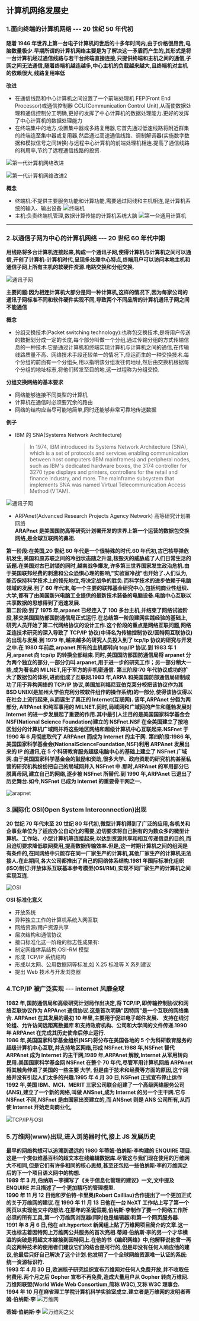 ## 计算机网络发展史

### 1.面向终端的计算机网络 --- 20 世纪 50 年代初

**随着 1946 年世界上第一台电子计算机问世后的十多年时间内,由于价格很昂贵,电脑数量极少.早期所谓的计算机网络主要是为了解决这一矛盾而产生的,其形式是将一台计算机经过通信线路与若干台终端直接连接,只提供终端和主机之间的通信,子网之间无法通信,随着终端机越连越多,中心主机的负载越来越大,且终端机对主机的依赖很大,线路复用率低**

**改进**

- 在通信线路和中心计算机之间设置了一个前端处理机 FEP(Front End Processor)或通信控制器 CCU(Communication Control Unit),从而使数据处理和通信控制分工明确,更好的发挥了中心计算机的数据处理能力.更好的发挥了中心计算机的数据处理能力
- 在终端集中的地方,设置集中器或多路复用器,它首先通过低速线路将附近群集的终端连至集中器或复用器,然后通过高速通信线路、调制解调器(实施数字数据和模拟信号之间转换)与远程中心计算机的前端处理机相连.提高了通信线路的利用率,节约了远程通信线路的投资.

![第一代计算机网络改进](https://img-blog.csdn.net/20180923193002400?watermark/2/text/aHR0cHM6Ly9ibG9nLmNzZG4ubmV0L2xpeXVueW91/font/5a6L5L2T/fontsize/400/fill/I0JBQkFCMA==/dissolve/70)

![第一代计算机网络改进2](https://ss2.baidu.com/6ONYsjip0QIZ8tyhnq/it/u=206363078,3383122493&fm=173&app=25&f=JPEG?w=640&h=390&s=31B6ED3211CFC4EA00D8D0CE0000E0B1)

**概念**

- 终端机:不提供主要服务功能和计算功能,需要通过网线和主机相连,是计算机系统的输入、输出设备
  ![终端机](https://pic3.zhimg.com/80/v2-6d11dcd871a31975492a986a753ffd12_720w.jpg)
- 主机:负责终端机管理,数据计算传输的计算机系统大脑
  ![第一台通用计算机](http://www.wendangwang.com/pic/d6b2b011cacc44271f101b4a/3-810-jpg_6-1080-0-0-1080.jpg)

---

### 2.以通信子网为中心的计算机网络 --- 20 世纪 60 年代中期

**用线路将多台计算机连接起来,构成一个通讯子网,使得计算机与计算机之间可以通信,开创了计算机-计算机时代,呈现多处理中心特点,终端用户可以访问本地主机和通信子网上所有主机的软硬件资源.电路交换和分组交换.**

![通讯子网](https://gss0.baidu.com/94o3dSag_xI4khGko9WTAnF6hhy/zhidao/wh%3D600%2C800/sign=3de9c181dcc8a786be7f42085739e505/adaf2edda3cc7cd995e655a23401213fb90e9185.jpg)

**主要问题:因为相连计算机大部分是同一种计算机,这样的情况下,因为每家公司的通讯子网标准不同和软件硬件实现不同,导致两个不同品牌的计算机通讯子网之间不能通信**

**概念**

- 分组交换技术(Packet switching technology):也称包交换技术,是将用户传送的数据划分成一定的长度,每个部分叫做一个分组,通过传输分组的方式传输信息的一种技术.它是通过计算机和终端实现计算机与计算机之间的通信,在传输线路质量不高、网络技术手段还较单一的情况下,应运而生的一种交换技术.每个分组的前面有一个分组头,用以指明该分组发往何地址,然后由交换机根据每个分组的地址标志,将他们转发至目的地,这一过程称为分组交换.

**分组交换网络的基本要求**

- 网络能够连接不同类型的计算机
- 计算机在通信时必须要冗余的路由
- 网络的结构应当尽可能地简单,同时还能够非常可靠地传送数据

**例子**

- IBM 的 SNA(Systems Network Architecture)
  > In 1974, IBM introduced its Systems Network Architecture (SNA), which is a set of protocols and services enabling communication between host computers (IBM mainframes) and peripheral nodes, such as IBM's dedicated hardware boxes, the 3174 controller for 3270 type displays and printers, controllers for the retail and finance industry, and more. The mainframe subsystem that implements SNA was named Virtual Telecommunication Access Method (VTAM).

![通讯子网](https://ss2.baidu.com/6ONYsjip0QIZ8tyhnq/it/u=2553089948,3421087134&fm=173&app=25&f=JPEG?w=576&h=331&s=81B0E833459365CA585DACD2000050B3)

- ARPAnet(Advanced Research Projects Agency Network) 高等研究计划署网络  
  **ARAPnet 是美国国防高等研究计划署开发的世界上第一个运营的数据包交换网络,是全球互联网的鼻祖.**

**第一阶段:在美国,20 世纪 60 年代是一个很特殊的时代.60 年代初,古巴核导弹危机发生,美国和原苏联之间的冷战状态随之升温,核毁灭的威胁成了人们日常生活的话题.在美国对古巴封锁的同时,越南战争爆发,许多第三世界国家发生政治危机.由于美国联邦经费的刺激和公众恐惧心理的影响,"实验室冷战"也开始了.人们认为,能否保持科学技术上的领先地位,将决定战争的胜负.而科学技术的进步依赖于电脑领域的发展.到了 60 年代末,每一个主要的联邦基金研究中心,包括纯商业性组织、大学,都有了由美国新兴电脑工业提供的最新技术装备的电脑设备.电脑中心互联以共享数据的思想得到了迅速发展.**  
**第二阶段:到了 1975 年,arpanet 已经连入了 100 多台主机,并结束了网络试验阶段,移交美国国防部国防通信局正式运行.在总结第一阶段建网实践经验的基础上,研究人员开始了第二代网络协议的设计工作.这个阶段的重点是网络互联问题,网络互连技术研究的深入导致了 TCP/IP 协议(中译名为传输控制协议/因特网互联协议)的出现与发展.到 1979 年,越来越多的研究人员投入到了 tcp/Ip 协议的研究与开发之中.在 1980 年前后,arpanet 所有的主机都转向 tcp/IP 协议.到 1983 年 1 月,arpanet 向 tcp/ip 的转换全部结束.同时,美国国防部国防通信局将 arpanet 分为两个独立的部分,一部分仍叫 arpanet,用于进一步的研究工作；另一部分稍大一些,成为著名的 MILNET,用于军方的非机密通信.**
**第三阶段:70 年代协议成功的扩大了数据包的体积,进而组成了互联网.1983 年,ARPA 和美国国防部通信局研制成功了用于异构网络的 TCP/IP 协议,美国加利福尼亚伯克莱分校把该协议作为其 BSD UNIX(是加州大学伯克利分校软件组作的操作系统)的一部分,使得该协议得以在社会上流行起来,从而诞生了真正的 Internet(互联网). 该年,ARPAnet 分裂为两部分, ARPAnet 和纯军事用的 MILNET.同时,局域网和广域网的产生和蓬勃发展对 Internet 的进一步发展起了重要的作用.其中最引人注目的是美国国家科学基金会 NSF(National Science Foundation)建立的 NSFnet.NSF 在全美国建立了按地区划分的计算机广域网并将这些地区网络和超级计算机中心互联起来.NSFnet 于 1990 年 6 月彻底取代了 ARPAnet 而成为 Internet 的主干网.**
**第四阶段:1986 年,美国国家科学基金会(NationalScienceFoundation,NSF)利用 ARPAnet 发展出来的 IP 的通讯,在 5 个科研教育服务超级电脑中心的基础上建立了 NSFnet 广域网.由于美国国家科学基金会的鼓励和资助,很多大学、政府资助的研究机构甚至私营的研究机构纷纷把自己的局域网并入 NSFnet 中.那时,ARPAnet 的军用部分已脱离母网,建立自己的网络,逐步被 NSFnet 所替代.到 1990 年,ARPAnet 已退出了历史舞台.如今,NSFnet 已成为 Internet 的重要骨干网之一.**

![arapnet](http://learnlearn.uk/igcseict/wp-content/uploads/sites/3/2016/08/arpanet-1974.png)

### 3.国际化 OSI(Open System Interconnection)出现

**20 世纪 70 年代末至 20 世纪 80 年代初,微型计算机得到了广泛的应用,各机关和企事业单位为了适应办公自动化的需要,迫切要求将自己拥有的为数众多的微型计算机、工作站、小型计算机等连接起来,以达到资源共享和相互传递信息的目的,而且迫切要求降低联网费用,提高数据传输效率.但是,这一时期计算机之间的组网是有条件的,在同网络中只能存在同一厂家生产的计算机,其他厂家生产的计算机无法接人.在此期间,各大公司都推出了自己的网络体系结构.1981 年国际标准化组织(ISO)制订:开放体系互联基本参考模型(OSI/RM),实现不同厂家生产的计算机之间实现互连.**

![OSI](http://electricala2z.com/wp-content/uploads/2017/10/osi-model.gif)

**OSI 标准化意义**

- 开放系统
- 异种独立工作的计算机系统入网互联
- 网络资源/用户资源共享
- 层次结构和通信协议
- 接口标准化这一阶段的标志性成果有:
- 制定网络体系结构:OSI-RM 模型
- 形成 TCP/IP 系统结构
- 形成以太网、公用数据网等标准,如 X.25 标准等 X 系列建议
- 提出 Web 技术与开发浏览器

### 4.TCP/IP 被广泛实现 --- internet 风靡全球

**1982 年,国防通信局和高级研究计划局作出决定,将 TCP/IP,即传输控制协议和网络互联协议作为 ARPAnet 通信协议.这是首次明确"因特网"是一个互联的网络集合. ARPAnet 在其发展的最初 10 年里,主要用于促进电子邮件发展、 支持在线讨论组、允许访问远距离数据库 和支持政府机构、公司和大学间的文件传递.1990 年 ARPAnet 在完成其历史使命后停止运行.**  
**1986 年,美国国家科学基金组织(NSF)将分布在美国各地的 5 个为科研教育服务的超级计算机中心互联,并支持地区网络,形成 NSFnet.1988 年,NSFnet 替代 ARPAnet 成为 Internet 的主干网,1989 年,ARPAnet 解散,Internet 从军用转向民用.美国国家科学基金网 NSFnet 在整个 70 年代,尽管军用计算机网络 ARPAnet 将其触角伸进了美国的一些主要 大学, 但是由于技术和经费等方面的原因,这个网络并没有引起人们太多的兴趣.1995 年 4 月 30 日,NSFnet 正式宣布停止运作**  
**1992 年,美国 IBM、MCI、MERIT 三家公司联合组建了一个高级网络服务公司(ANS),建立了一个新的网络,叫做 ANSnet,成为 Internet 的另一个主干网.它与 NSFnet 不同,NSFnet 是由国家出资建立的,而 ANSnet 则是 ANS 公司所有,从而使 Internet 开始走向商业化,**

![TCP/IP与OSI](http://h.hiphotos.baidu.com/zhidao/pic/item/d009b3de9c82d158935225be800a19d8bd3e42e8.jpg)

### 5.万维网(www)出现,进入浏览器时代,接上 JS 发展历史

**最早的网络构想可以追溯到遥远的 1980 年蒂姆·伯纳斯·李构建的 ENQUIRE 项目.这是一个类似维基百科的超文本在线编辑数据库.尽管这与我们现在使用的万维网大不相同,但是它们有许多相同的核心思想,甚至还包括一些伯纳斯·李的万维网之后的下一个项目语义网中的构想.**  
**1989 年 3 月,伯纳斯－李撰写了《关于信息化管理的建议》一文,文中提及 ENQUIRE 并且描述了一个更加精巧的管理模型.**  
**1990 年 11 月 12 日他和罗伯特·卡里奥(Robert Cailliau)合作提出了一个更加正式的关于万维网的建议.在 1990 年 11 月 13 日他在一台 NeXT 工作站上写了第一个网页以实现他文中的想法.在那年的圣诞假期,伯纳斯·李制作了要一个网络工作所必须的所有工具,第一个万维网浏览器(同时也是编辑器)和第一个网页服务器.**  
**1991 年 8 月 6 日,他在 alt.hypertext 新闻组上贴了万维网项目简介的文章.这一天也标志着因特网上万维网公共服务的首次亮相.蒂姆·伯纳斯·李的另一个才华横溢的突破是将超文本嫁接到因特网上.在他的书《编织网络》中,他解释说他曾一再向这两种技术的使用者们建议它们的结合是可行的,但是却没有任何人响应他的建议,他最后只好自己解决了这个计划.他发明了一个全球网络资源唯一认证的系统:统一资源标识符.**  
**1993 年 4 月 30 日,欧洲核子研究组织宣布万维网对任何人免费开放,并不收取任何费用.两个月之后 Gopher 宣布不再免费,造成大量用户从 Gopher 转向万维网.万维网联盟(World Wide Web Consortium,简称 W3C),又称 W3C 理事会.**
**1994 年 10 月在麻省理工学院计算机科学实验室成立.建立者是万维网的发明者蒂姆·伯纳斯·李**
![万维网](http://5b0988e595225.cdn.sohucs.com/images/20190312/592fd0b0cafa444492ce068e2bcc6b9c.jpeg)

**蒂姆·伯纳斯·李**
![万维网之父](http://5b0988e595225.cdn.sohucs.com/images/20190312/a825e60148f44a93990e7c9c7b38b590.jpeg)
